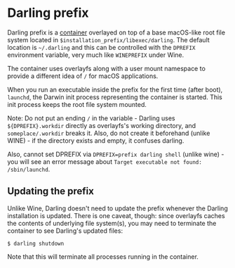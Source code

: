 # Darling prefix

Darling prefix is a [container](internals/basics/containerization.md) overlayed on top of a base macOS-like root file system located in `$installation_prefix/libexec/darling`. The default location is `~/.darling` and this can be controlled with the `DPREFIX` environment variable, very much like `WINEPREFIX` under Wine.

The container uses overlayfs along with a user mount namespace to provide a different idea of `/` for macOS applications.

When you run an executable inside the prefix for the first time (after boot), `launchd`, the Darwin init process representing the container is started. This init process keeps the root file system mounted.

Note: Do not put an ending `/` in the variable - Darling uses `${DPREFIX}.workdir` directly as overlayfs's working directory,
and `someplace/.workdir` breaks it. Also, do not create it beforehand (unlike WINE) - if the directory exists and empty, it confuses darling.

Also, cannot set DPREFIX via `DPREFIX=prefix darling shell` (unlike wine) - you will see an error message about `Target executable not found: /sbin/launchd`.

## Updating the prefix

Unlike Wine, Darling doesn't need to update the prefix whenever the Darling installation is updated. There is one caveat, though: since overlayfs caches the contents of underlying file system(s), you may need to terminate the container to see Darling's updated files:

```
$ darling shutdown
```

Note that this will terminate all processes running in the container.

